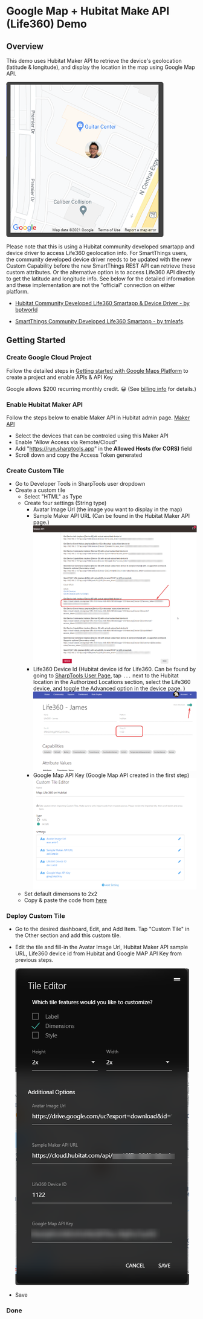 # Google Map + Hubitat Make API (Life360) Demo

## Overview

This demo uses Hubitat Maker API to retrieve the device's geolocation (latitude & longitude), and display the location in the map using Google Map API.

![Quick View](/Google%20Map%20Demo/assets/location_tracker_tile.png)

Please note that this is using a Hubitat community developed smartapp and device driver to access Life360 geolocation info. For SmartThings users, the community developed device driver needs to be updated with the new Custom Capability before the new SmartThings REST API can retrieve these custom attributes. Or the alternative option is to access Life360 API directly to get the latitude and longitude info. See below for the detailed information and these implementation are not the "official" connection on either platform.

* [Hubitat Community Developed Life360 Smartapp & Device Driver - by bptworld](https://github.com/bptworld/Hubitat/tree/master/Ported)

* [SmartThings Community Developed Life360 Smartapp - by tmleafs](https://github.com/tmleafs/life360-smartthings-refresh/tree/master/smartapps/tmleafs/life360-connect.src).


## Getting Started

### Create Google Cloud Project
Follow the detailed steps in [Getting started with Google Maps Platform](https://developers.google.com/maps/gmp-get-started) to create a project and enable APIs & API Key

Google allows $200 recurring monthly credit. 😀 
(See [billing info](https://developers.google.com/maps/billing-credits) for details.)

### Enable Hubitat Maker API 
Follow the steps below to enable Maker API in Hubitat admin page.
[Maker API](https://docs.hubitat.com/index.php?title=Maker_API)
* Select the devices that can be controled using this Maker API
* Enable "Allow Access via Remote/Cloud"
* Add "https://run.sharptools.app" in the **Allowed Hosts (for CORS)** field
* Scroll down and copy the Access Token generated

### Create Custom Tile
* Go to Developer Tools in SharpTools user dropdown
* Create a custom tile
    * Select "HTML" as Type
    * Create four settings (String type)
        * Avatar Image Url (the image you want to display in the map)
        * Sample Maker API URL (Can be found in the Hubitat Maker API page.)
          ![smaple_url](/Google%20Map%20Demo/assets/sample_cloud_url.png)
        * Life360 Device Id (Hubitat device id for Life360. Can be found by going to [SharpTools User Page](https://sharptools.io/user), tap `...` next to the Hubitat location in the Authorized Locations section, select the Life360 device, and toggle the Advanced option in the device page. )
          ![settings](/Google%20Map%20Demo/assets/find_device_id.png)
        * Google Map API Key (Google Map API created in the first step)
          ![settings](/Google%20Map%20Demo/assets/tile_settings.png)
    * Set default dimensons to 2x2
    * Copy & paste the code from [here](/Google%20Map%20Demo/source.html)

### Deploy Custom Tile
* Go to the desired dashboard, Edit, and Add Item. Tap "Custom Tile" in the Other section and add this custom tile.

* Edit the tile and fill-in the Avatar Image Url, Hubitat Maker API sample URL, Life360 device id from Hubitat and Google MAP API Key from previous steps. 

  ![Edit custom tile](/Google%20Map%20Demo/assets/tile_editor.png)

* Save


### Done